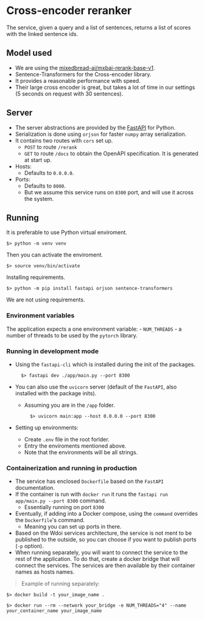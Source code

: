 # Cross-encoder reranker

The service, given a query and a list of sentences, returns a list of scores with the linked sentence ids.

## Model used

- We are using the [mixedbread-ai/mxbai-rerank-base-v1](https://huggingface.co/mixedbread-ai/mxbai-rerank-base-v1).
- Sentence-Transformers for the Cross-encoder library.
- It provides a reasonable performance with speed.
- Their large cross encoder is great, but takes a lot of time in our settings (5 seconds on request with 30 sentences).

## Server

- The server abstractions are provided by the [FastAPI](https://fastapi.tiangolo.com/) for Python.
- Serialization is done using `orjson` for faster `numpy` array serialization. 
- It contains two routes with `cors` set up.
    - `POST` to route `/rerank`
    - `GET` to route `/docs` to obtain the OpenAPI specification. It is generated at start up.
- Hosts:
    - Defaults to `0.0.0.0`.
- Ports:
    - Defaults to `8000`.
    - But we assume this service runs on `8300` port, and will use it across the system.

## Running

It is preferable to use Python virtual enviroment.

    $> python -m venv venv

Then you can activate the enviroment.

    $> source venv/bin/activate

Installing requirements.

    $> python -m pip install fastapi orjson sentence-transformers

We are not using requirements.

### Environment variables

The application expects a one environment variable:
    - `NUM_THREADS` - a number of threads to be used by the `pytorch` library.

### Running in development mode

- Using the `fastapi-cli` which is installed during the init of the packages.

        $> fastapi dev ./app/main.py --port 8300

- You can also use the `uvicorn` server (default of the `FastAPI`, also installed with the package inits).
    - Assuming you are in the `/app` folder.

            $> uvicorn main:app --host 0.0.0.0 --port 8300

- Setting up environments:
    - Create `.env` file in the root forlder.
    - Entry the enviroments mentioned above.
    - Note that the environments will be all strings.

### Containerization and running in production

- The service has enclosed `Dockerfile` based on the `FastAPI` documentation.
- If the container is run with `docker run` it runs the `fastapi run app/main.py --port 8300` command.
    - Essentially running on port `8300`
- Eventually, if adding into a Docker compose, using the `command` overrides the `Dockerfile`'s command.
    - Meaning you can set up ports in there.
- Based on the Wdoi services architecture, the service is not ment to be published to the outside, so you can choose if you want to publish ports (`-p` option).
- When running separately, you will want to connect the service to the rest of the application. To do that, create a docker bridge that will connect the services. The services are then available by their container names as hosts names.

> Example of running separately:

    $> docker build -t your_image_name .

    $> docker run --rm --network your_bridge -e NUM_THREADS="4" --name your_container_name your_image_name 

